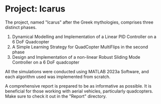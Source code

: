 # **Project: Icarus**

The project, named "Icarus" after the Greek mythologies, comprises three distinct phases. 

1. Dynamical Modelling and Implementation of a Linear PID Controller on a 6 DoF Quadcopter
2. A Simple Learning Strategy for QuadCopter MultiFlips in the second phase
3. Design and Implementation of a non-linear Robust Sliding Mode Controller on a 6 DoF quadcopter

All the simulations were conducted using MATLAB 2023a Software, and each algorithm used was implemented from scratch.

A comprehensive report is prepared to be as informative as possible. It is beneficial for those working with aerial vehicles, particularly quadcopters. Make sure to check it out in the "Report" directory.
